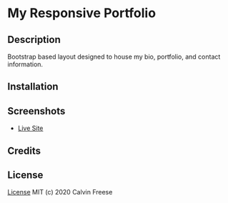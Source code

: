 # My Responsive Portfolio

## Description

Bootstrap based layout designed to house my bio, portfolio, and contact information.


## Installation


## Screenshots

* [Live Site](https://whackingmufn.github.io/MyPortfolio/)


## Credits

## License

[License](https://github.com/whackingMUFN/Homework/blob/master/Week%20Two/LICENSE.txt)
MIT (c) 2020 Calvin Freese